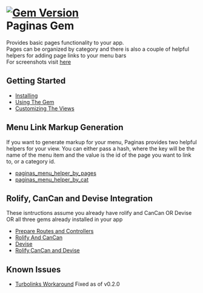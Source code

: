 [![Gem Version](https://badge.fury.io/rb/paginas.svg)](http://badge.fury.io/rb/paginas)  
Paginas Gem
================

Provides basic pages functionality to your app.  
Pages can be organized by category and there is also a couple of helpful helpers for adding page links to your menu bars  
For screenshots visit [here](http://www.carlos-roque.com/paginas-gem/)

Getting Started
---------------
* [Installing](https://github.com/CarlosRoque/paginas/wiki/Installing)  
* [Using The Gem](https://github.com/CarlosRoque/paginas/wiki/Using-the-gem)  
* [Customizing The Views](https://github.com/CarlosRoque/paginas/wiki/Customizing-the-views)  

Menu Link Markup Generation
---------------------------
If you want to generate markup for your menu, Paginas provides two helpful helpers for your view. You can either pass a hash, where the key will be the name of the menu item and the value is the id of the page you want to link to, or a category id.
* [paginas_menu_helper_by_pages](https://github.com/CarlosRoque/paginas/wiki/paginas_menu_helper_by_pages%28-ids,-options-=-%7B%7D-%29)
* [paginas_menu_helper_by_cat](https://github.com/CarlosRoque/paginas/wiki/paginas_menu_helper_by_cat%28catid,options-=-%7B%7D%29)

Rolify, CanCan and Devise Integration
--------------------------------------
These isntructions assume you already have rolify and CanCan OR Devise OR all three gems already installed in your app  
* [Prepare Routes and Controllers](https://github.com/CarlosRoque/paginas/wiki/Routes-And-Controllers)
* [Rolify And CanCan](https://github.com/CarlosRoque/paginas/wiki/Rolify-and-CanCan)
* [Devise](https://github.com/CarlosRoque/paginas/wiki/Devise)
* [Rolify,CanCan and Devise](https://github.com/CarlosRoque/paginas/wiki/Rolify-and-CanCan-and-Devise)

Known Issues
---------------------
* [Turbolinks Workaround](https://github.com/CarlosRoque/paginas/wiki/Turbolinks-workaround) Fixed as of v0.2.0

